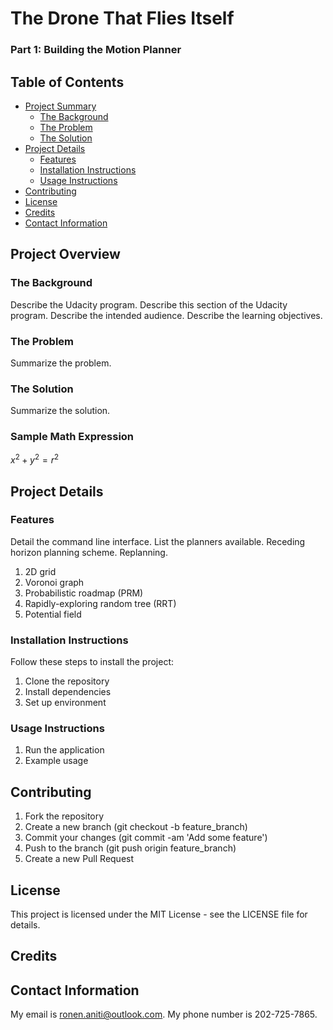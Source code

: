 # The Drone That Flies Itself
### Part 1: Building the Motion Planner

## Table of Contents
- [Project Summary](#project-summary)
	- [The Background](#the-background)
	- [The Problem](#the-problem)
	- [The Solution](#the-solution)
- [Project Details](#project-details)
	- [Features](#features)
	- [Installation Instructions](#installation-instructions)
	- [Usage Instructions](#usage-instructions)
- [Contributing](#contributing)
- [License](#License)
- [Credits](#credits)
- [Contact Information](#contact-information)

## Project Overview
### The Background
Describe the Udacity program. Describe this section of the Udacity program. Describe the intended audience. Describe the learning objectives. 
### The Problem
Summarize the problem.
### The Solution
Summarize the solution. 

### Sample Math Expression
$x^2 + y^2 = r^2$

## Project Details
### Features
Detail the command line interface. List the planners available. Receding horizon planning scheme. Replanning. 
1. 2D grid
2. Voronoi graph
3. Probabilistic roadmap (PRM)
4. Rapidly-exploring random tree (RRT)
5. Potential field
### Installation Instructions
Follow these steps to install the project:
1. Clone the repository
2. Install dependencies
3. Set up environment
### Usage Instructions
1. Run the application
2. Example usage
## Contributing
1. Fork the repository
2. Create a new branch (git checkout -b feature_branch)
3. Commit your changes (git commit -am 'Add some feature')
4. Push to the branch (git push origin feature_branch)
5. Create a new Pull Request
## License
This project is licensed under the MIT License - see the LICENSE file for details.
## Credits
## Contact Information
My email is ronen.aniti@outlook.com. My phone number is 202-725-7865.
